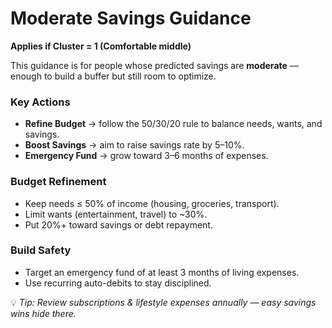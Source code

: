 # Moderate Savings Guidance  
**Applies if Cluster = 1 (Comfortable middle)**  

This guidance is for people whose predicted savings are **moderate** — enough to build a buffer but still room to optimize.  

### Key Actions  
- **Refine Budget** → follow the 50/30/20 rule to balance needs, wants, and savings.  
- **Boost Savings** → aim to raise savings rate by 5–10%.  
- **Emergency Fund** → grow toward 3–6 months of expenses.  

### Budget Refinement  
- Keep needs ≤ 50% of income (housing, groceries, transport).  
- Limit wants (entertainment, travel) to ~30%.  
- Put 20%+ toward savings or debt repayment.  

### Build Safety  
- Target an emergency fund of at least 3 months of living expenses.  
- Use recurring auto-debits to stay disciplined.  

💡 *Tip: Review subscriptions & lifestyle expenses annually — easy savings wins hide there.*  

